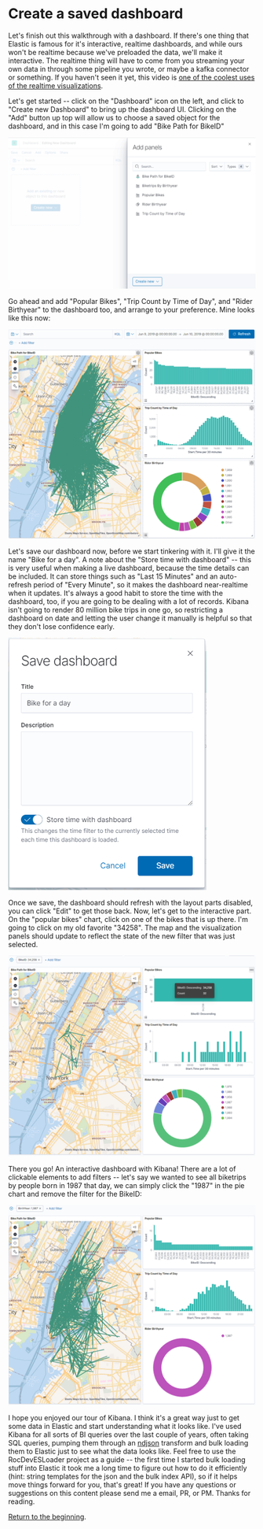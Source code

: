 # Create a saved dashboard

Let's finish out this walkthrough with a dashboard.  If there's one thing that Elastic is famous for it's interactive, realtime dashboards, and while ours won't be realtime because we've preloaded the data, we'll make it interactive.  The realtime thing will have to come from you streaming your own data in through some pipeline you wrote, or maybe a kafka connector or something.  If you haven't seen it yet, this video is [one of the coolest uses of the realtime visualizations](https://www.youtube.com/watch?v=RKR4AmY7nTI).

Let's get started -- click on the "Dashboard" icon on the left, and click to "Create new Dashboard" to bring up the dashboard UI.  Clicking on the "Add" button up top will allow us to choose a saved object for the dashboard, and in this case I'm going to add "Bike Path for BikeID"

![Add Objects to Dashboard](Screenshots/Dash01.png)

Go ahead and add "Popular Bikes", "Trip Count by Time of Day", and "Rider Birthyear" to the dashboard too, and arrange to your preference.  Mine looks like this now:

![Completed Dashboard](Screenshots/Dash02.png)

Let's save our dashboard now, before we start tinkering with it.  I'll give it the name "Bike for a day".  A note about the "Store time with dashboard" -- this is very useful when making a live dashboard, because the time details can be included.  It can store things such as "Last 15 Minutes" and an auto-refresh period of "Every Minute", so it makes the dashboard near-realtime when it updates.  It's always a good habit to store the time with the dashboard, too, if you are going to be dealing with a lot of records.  Kibana isn't going to render 80 million bike trips in one go, so restricting a dashboard on date and letting the user change it manually is helpful so that they don't lose confidence early.

![Completed Dashboard](Screenshots/Dash03.png)

Once we save, the dashboard should refresh with the layout parts disabled, you can click "Edit" to get those back.  Now, let's get to the interactive part.  On the "popular bikes" chart, click on one of the bikes that is up there.  I'm going to click on my old favorite "34258".  The map and the visualization panels should update to reflect the state of the new filter that was just selected.

![Completed Dashboard](Screenshots/Dash04.png)

There you go!  An interactive dashboard with Kibana!  There are a lot of clickable elements to add filters -- let's say we wanted to see all biketrips by people born in 1987 that day, we can simply click the "1987" in the pie chart and remove the filter for the BikeID:

![Completed Dashboard](Screenshots/Dash05.png)

I hope you enjoyed our tour of Kibana.  I think it's a great way just to get some data in Elastic and start understanding what it looks like.  I've used Kibana for all sorts of BI queries over the last couple of years, often taking SQL queries, pumping them through an [ndjson](https://www.elastic.co/guide/en/elasticsearch/reference/current/docs-bulk.html) transform and bulk loading them to Elastic just to see what the data looks like.  Feel free to use the RocDevESLoader project as a guide -- the first time I started bulk loading stuff into Elastic it took me a long time to figure out how to do it efficiently (hint: string templates for the json and the bulk index API), so if it helps move things forward for you, that's great!  If you have any questions or suggestions on this content please send me a email, PR, or PM.  Thanks for reading.

[Return to the beginning](./index).


